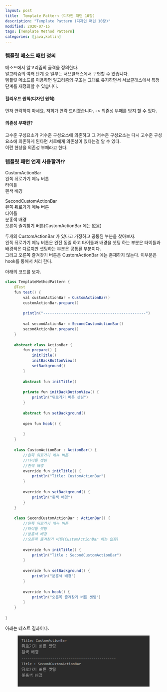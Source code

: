 ```yaml
---
layout: post
title:  Template Pattern (디자인 패턴 10장)
description: "Template Pattern (디자인 패턴 10장)"
modified: 2020-07-15
tags: [Template Method Pattern]
categories: [java,kotlin]
---
```


### 템플릿 메소드 패턴 정의
메소드에서 알고리즘의 골격을 정의한다.  
알고리즘의 여러 단계 중 일부는 서브클래스에서 구현할 수 있습니다.  
템플릿 메소드를 이용하면 알고리즘의 구조는 그대로 유지하면서 서브클래스에서 특정 단계를 재정의할 수 있습니다.  
  
#### 헐리우드 원칙(디자인 원칙)
먼저 연락하지 마세요. 저희가 연락 드리겠습니다.
-> 의존성 부패를 방지 할 수 있다.

#### 의존성 부패란?
고수준 구성요소가 저수준 구성요소에 의존하고 그 저수준 구성요소는 다시 고수준 구성요소에 의존하게 된다면 서로에게 의존성이 있다는걸 알 수 있다.  
이런 현상을 의존성 부패라고 한다.  

### 템플릿 패턴 언제 사용할까!?
CustomActionBar  
왼쪽 뒤로가기 메뉴 버튼  
타이틀  
흰색 배경  

SecondCustomActionBar  
왼쪽 뒤로가기 메뉴 버튼  
타이틀  
분홍색 배경  
오른쪽 즐겨찾기 버튼(CustomActionBar 에는 없음)  

두개의 CustomActionBar 가 있다고 가정하고 공통된 부분을 찾아보자.  
왼쪽 뒤로가기 메뉴 버튼은 완전 동일 하고 타이틀과 배경을 셋팅 하는 부분은 타이틀과 배경색은 다르지만 셋팅하는 부분은 공통된 부분이다.  
그리고 오른쪽 즐겨찾기 버튼은 CustomActionBar 에는 존재하지 않는다. 이부분은 hook를 통해서 처리 한다.  

아래의 코드를 보자.  

```java
class TemplateMethodPattern {
    @Test
    fun test() {
        val customActionBar = CustomActionBar()
        customActionBar.prepare()

        println("----------------------------------------------")

        val secondActionBar = SecondCustomActionBar()
        secondActionBar.prepare()
    }

    abstract class ActionBar {
        fun prepare() {
            initTitle()
            initBackButtonView()
            setBackground()
        }

        abstract fun initTitle()

        private fun initBackButtonView() {
            println("뒤로가기 버튼 셋팅")
        }

        abstract fun setBackground()

        open fun hook() {

        }
    }

    class CustomActionBar : ActionBar() {
        //왼쪽 뒤로가기 메뉴 버튼
        //타이틀 셋팅
        //흰색 배경
        override fun initTitle() {
            println("Title: CustomActionBar")
        }

        override fun setBackground() {
            println("흰색 배경")
        }
    }

    class SecondCustomActionBar : ActionBar() {
        //왼쪽 뒤로가기 메뉴 버튼
        //타이틀 셋팅
        //분홍색 배경
        //오른쪽 즐겨찾기 버튼(CustomActionBar 에는 없음)

        override fun initTitle() {
            println("Title : SecondCustomActionBar")
        }

        override fun setBackground() {
            println("분홍색 배경")
        }

        override fun hook() {
            println("오른쪽 즐겨찾기 버튼 셋팅")
        }
    }

}
```
아래는 테스트 결과이다.

<figure>
	<img src="/images/2020-07-15-android-template-pattern.png" alt="">
</figure>